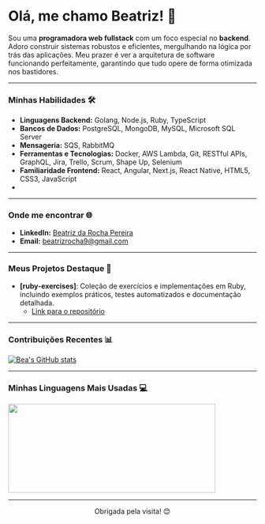 # Olá, me chamo Beatriz! 👋

Sou uma **programadora web fullstack** com um foco especial no **backend**. Adoro construir sistemas robustos e eficientes, mergulhando na lógica por trás das aplicações. Meu prazer é ver a arquitetura de software funcionando perfeitamente, garantindo que tudo opere de forma otimizada nos bastidores.

---

### Minhas Habilidades 🛠️

* **Linguagens Backend:** Golang, Node.js, Ruby, TypeScript
* **Bancos de Dados:** PostgreSQL, MongoDB, MySQL, Microsoft SQL Server
* **Mensageria:** SQS, RabbitMQ
* **Ferramentas e Tecnologias:** Docker, AWS Lambda, Git, RESTful APIs, GraphQL, Jira, Trello, Scrum, Shape Up, Selenium
* **Familiaridade Frontend:** React, Angular, Next.js, React Native, HTML5, CSS3, JavaScript
* 
---

### Onde me encontrar 🌐

* **LinkedIn:** [Beatriz da Rocha Pereira](https://www.linkedin.com/in/beatrizdarochapereira/)
* **Email:** [beatrizrocha9@gmail.com](mailto:beatrizrocha9@gmail.com)

---

### Meus Projetos Destaque 🌟

* **[ruby-exercises]**: Coleção de exercícios e implementações em Ruby, incluindo exemplos práticos, testes automatizados e documentação detalhada.
    * [Link para o repositório](https://github.com/BeatrizRocha/ruby-exercises)

---

### Contribuições Recentes 📊

[![Bea's GitHub stats](https://github-readme-stats.vercel.app/api?username=BeatrizRocha&show_icons=true&theme=nord)](https://github.com/anuraghazra/github-readme-stats)

---

### Minhas Linguagens Mais Usadas 💻

<img height="180em" width="420em" src="https://github-readme-stats.vercel.app/api/top-langs/?username=BeatrizRocha&layout=compact&langs_count=5&theme=dracula"/>

---

<p align="center">
  Obrigada pela visita! 😊
</p>

